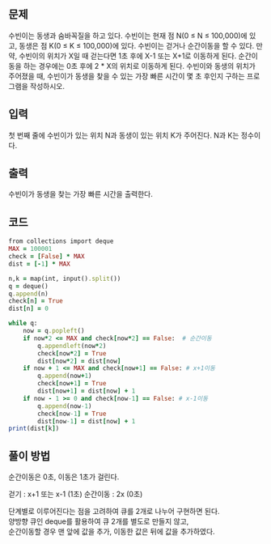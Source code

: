 ## 문제  
수빈이는 동생과 숨바꼭질을 하고 있다. 수빈이는 현재 점 N(0 ≤ N ≤ 100,000)에 있고, 동생은 점 K(0 ≤ K ≤ 100,000)에 있다.
수빈이는 걷거나 순간이동을 할 수 있다. 만약, 수빈이의 위치가 X일 때 걷는다면 1초 후에 X-1 또는 X+1로 이동하게 된다.
순간이동을 하는 경우에는 0초 후에 2 * X의 위치로 이동하게 된다. 
수빈이와 동생의 위치가 주어졌을 때, 수빈이가 동생을 찾을 수 있는 가장 빠른 시간이 몇 초 후인지 구하는 프로그램을 작성하시오.  

## 입력  
첫 번째 줄에 수빈이가 있는 위치 N과 동생이 있는 위치 K가 주어진다. N과 K는 정수이다.  

## 출력  
수빈이가 동생을 찾는 가장 빠른 시간을 출력한다.  

## 코드  
```ruby
from collections import deque
MAX = 100001
check = [False] * MAX
dist = [-1] * MAX

n,k = map(int, input().split())
q = deque()
q.append(n)
check[n] = True
dist[n] = 0

while q:
    now = q.popleft()
    if now*2 <= MAX and check[now*2] == False:  # 순간이동
        q.appendleft(now*2)
        check[now*2] = True
        dist[now*2] = dist[now]
    if now + 1 <= MAX and check[now+1] == False: # x+1이동
        q.append(now+1)
        check[now+1] = True
        dist[now+1] = dist[now] + 1
    if now - 1 >= 0 and check[now-1] == False: # x-1이동
        q.append(now-1)
        check[now-1] = True
        dist[now-1] = dist[now] + 1
print(dist[k])
```

## 풀이 방법  
순간이동은 0초, 이동은 1초가 걸린다.  

걷기 : x+1 또는 x-1 (1초)
순간이동 : 2x (0초)  

단계별로 이루어진다는 점을 고려하여 큐를 2개로 나누어 구현하면 된다.  
양방향 큐인 deque를 활용하여 큐 2개를 별도로 만들지 않고,  
순간이동할 경우 맨 앞에 값을 추가, 이동한 값은 뒤에 값을 추가하였다. 
